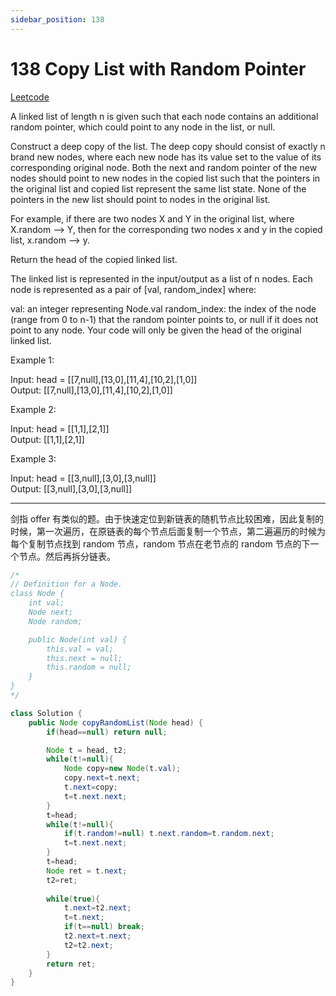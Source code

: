 ```yaml
---
sidebar_position: 138
---
```


# 138 Copy List with Random Pointer

[Leetcode](https://leetcode.com/problems/copy-list-with-random-pointer/)

A linked list of length n is given such that each node contains an additional random pointer, which could point to any node in the list, or null.

Construct a deep copy of the list. The deep copy should consist of exactly n brand new nodes, where each new node has its value set to the value of its corresponding original node. Both the next and random pointer of the new nodes should point to new nodes in the copied list such that the pointers in the original list and copied list represent the same list state. None of the pointers in the new list should point to nodes in the original list.

For example, if there are two nodes X and Y in the original list, where X.random --> Y, then for the corresponding two nodes x and y in the copied list, x.random --> y.

Return the head of the copied linked list.

The linked list is represented in the input/output as a list of n nodes. Each node is represented as a pair of [val, random_index] where:

val: an integer representing Node.val
random_index: the index of the node (range from 0 to n-1) that the random pointer points to, or null if it does not point to any node.
Your code will only be given the head of the original linked list.

 

Example 1:

Input: head = [[7,null],[13,0],[11,4],[10,2],[1,0]]  
Output: [[7,null],[13,0],[11,4],[10,2],[1,0]]  

Example 2:

Input: head = [[1,1],[2,1]]  
Output: [[1,1],[2,1]]  

Example 3:

Input: head = [[3,null],[3,0],[3,null]]  
Output: [[3,null],[3,0],[3,null]]  

---

剑指 offer 有类似的题。由于快速定位到新链表的随机节点比较困难，因此复制的时候，第一次遍历，在原链表的每个节点后面复制一个节点，第二遍遍历的时候为每个复制节点找到 random 节点，random 节点在老节点的 random 节点的下一个节点。然后再拆分链表。

```java
/*
// Definition for a Node.
class Node {
    int val;
    Node next;
    Node random;

    public Node(int val) {
        this.val = val;
        this.next = null;
        this.random = null;
    }
}
*/

class Solution {
    public Node copyRandomList(Node head) {
        if(head==null) return null;

        Node t = head, t2;
        while(t!=null){
            Node copy=new Node(t.val);
            copy.next=t.next;
            t.next=copy;
            t=t.next.next;
        }
        t=head;
        while(t!=null){
            if(t.random!=null) t.next.random=t.random.next;
            t=t.next.next;
        }
        t=head;
        Node ret = t.next;
        t2=ret;
        
        while(true){
            t.next=t2.next;
            t=t.next;
            if(t==null) break;
            t2.next=t.next;
            t2=t2.next;
        }
        return ret;
    }
}
```